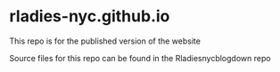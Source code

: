 # rladies-nyc.github.io

This repo is for the published version of the website

Source files for this repo can be found in the Rladiesnycblogdown repo
